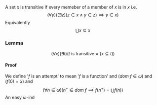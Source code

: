 A set $x$ is transitive if every memeber of a member of $x$ is in $x$ i.e.
$$
(\forall y)((\exists z)(z\in x \land y\in z)\implies y\in x)
$$
Equivalently 
$$
\bigcup x\subseteq x
$$

### Lemma
$$
(\forall x)(\exists t)(t\text{ is transitive}\land(x\subseteq t))
$$
#### Proof
We define '$f$ is an attempt' to mean '$f$ is a function' and $(dom\ f\in \omega)$ and $(f(0)=x)$ and
$$
(\forall n\in \omega)\left( n^{+}\in dom\ f \implies f(n^{+})=\bigcup f(n) \right)
$$
An easy $\omega$-ind